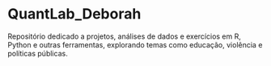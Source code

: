 # QuantLab_Deborah
Repositório dedicado a projetos, análises de dados e exercícios em R, Python e outras ferramentas, explorando temas como educação, violência e políticas públicas.
